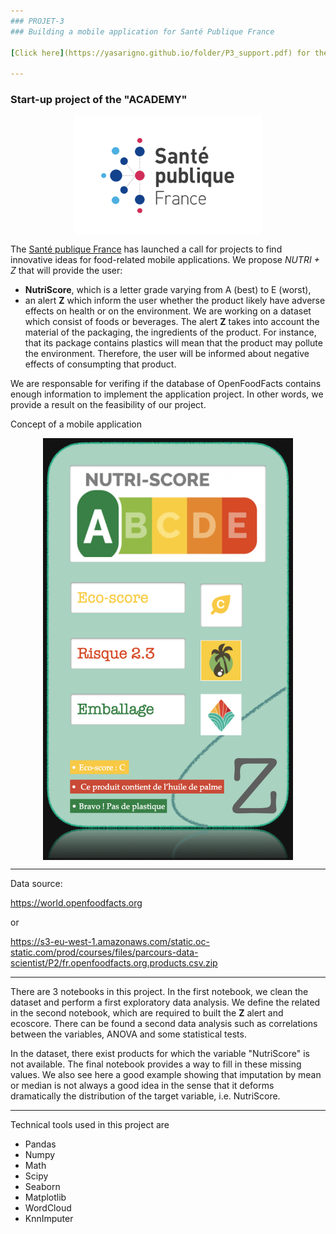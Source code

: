 ```yaml
---
### PROJET-3 
### Building a mobile application for Santé Publique France

[Click here](https://yasarigno.github.io/folder/P3_support.pdf) for the presentation file of the project. 

---
```

### Start-up project of the "ACADEMY"
<p align="center">
<img align="center" src="support\santepublique.png" style="width: 300px" />
</p>

The [Santé publique France](https://www.santepubliquefrance.fr) has launched a call for projects to find innovative ideas for food-related mobile applications. We propose _*NUTRI + Z*_ that will provide the user:
  - **NutriScore**, which is a letter grade varying from A (best) to E (worst),
  - an alert **Z** which inform the user whether the product likely have adverse effects on health or on the environment. We are working on a dataset which consist of foods or beverages. The alert **Z** takes into account the material of the packaging, the ingredients of the product. For instance, that its package contains plastics will mean that the product may pollute the environment. Therefore, the user will be informed about negative effects of consumpting that product.

We are responsable for verifing if the database of OpenFoodFacts contains enough information to implement the application project. In other words, we provide a result on the feasibility of our project.

Concept of a mobile application 

<p align="center">
<img align="center" src="support\mobile_application_concept.png" style="width: 400px" />
</p>

---
Data source:

https://world.openfoodfacts.org

or

https://s3-eu-west-1.amazonaws.com/static.oc-static.com/prod/courses/files/parcours-data-scientist/P2/fr.openfoodfacts.org.products.csv.zip

---

There are 3 notebooks in this project. In the first notebook, we clean the dataset and perform a first exploratory data analysis. We define the related in the second notebook, which are required to built the **Z** alert and ecoscore. There can be found a second data analysis such as correlations between the variables, ANOVA and some statistical tests. 

In the dataset, there exist products for which the variable "NutriScore" is not available. The final notebook provides a way to fill in these missing values. We also see here a good example showing that imputation by mean or median is not always a good idea in the sense that it deforms dramatically the distribution of the target variable, i.e. NutriScore.

---
Technical tools used in this project are
  - Pandas
  - Numpy
  - Math
  - Scipy
  - Seaborn
  - Matplotlib
  - WordCloud
  - KnnImputer

